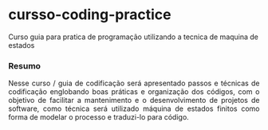 # cursso-coding-practice
Curso guia para pratica de programação utilizando a tecnica de maquina de estados


### **Resumo**
<p style="text-align: justify;">Nesse curso / guia de codificação será apresentado passos e técnicas de codificação englobando boas práticas e organização dos códigos, com o objetivo de facilitar a mantenimento e o desenvolvimento de projetos de software, como técnica será utilizado máquina de estados finitos como forma de modelar o processo e traduzi-lo para código.</p>
